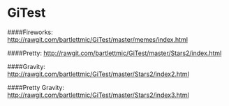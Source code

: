 # GiTest
####Fireworks:
http://rawgit.com/bartlettmic/GiTest/master/memes/index.html

####Pretty:
http://rawgit.com/bartlettmic/GiTest/master/Stars2/index.html

####Gravity:
http://rawgit.com/bartlettmic/GiTest/master/Stars2/index2.html

####Pretty Gravity:
http://rawgit.com/bartlettmic/GiTest/master/Stars2/index3.html